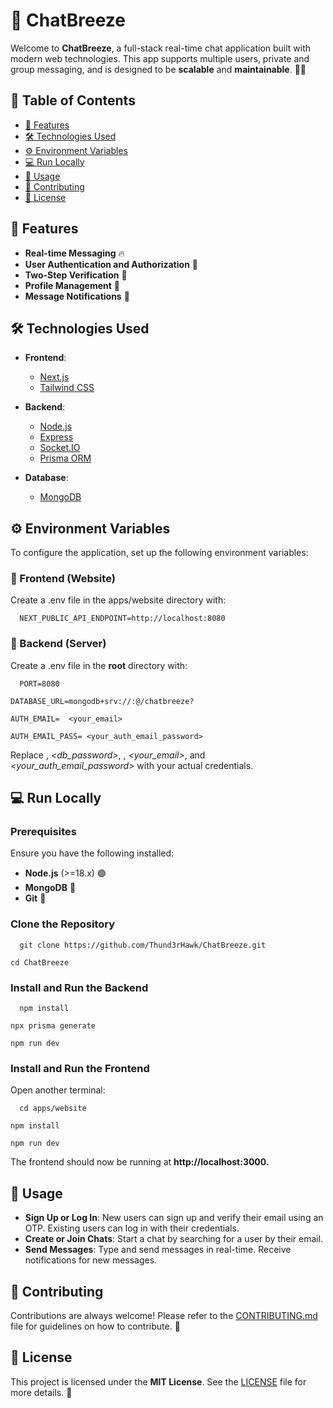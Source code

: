 🚀 ChatBreeze
=============

Welcome to **ChatBreeze**, a full-stack real-time chat application built with modern web technologies. This app supports multiple users, private and group messaging, and is designed to be **scalable** and **maintainable**. 💬✨

📜 Table of Contents
--------------------

*   [🌟 Features](#-features)
*   [🛠️ Technologies Used](#️-technologies-used)
*   [⚙️ Environment Variables](#️-environment-variables)
*   [💻 Run Locally](#-run-locally)
*   [🚀 Usage](#-usage)
*   [🤝 Contributing](#-contributing)
*   [📜 License](#-license)
    

🌟 Features
-----------

*   **Real-time Messaging** 🔥
*   **User Authentication and Authorization** 🔐
*   **Two-Step Verification** 🔄
*   **Profile Management** 📝
*   **Message Notifications** 🔔
    

🛠️ Technologies Used
---------------------

*   **Frontend**:
    
    *   [Next.js](https://nextjs.org/)
    *   [Tailwind CSS](https://tailwindcss.com/)
        
*   **Backend**:
    
    *   [Node.js](https://nodejs.org/)
    *   [Express](https://expressjs.com/)
    *   [Socket.IO](https://socket.io/)
    *   [Prisma ORM](https://www.prisma.io/)
        
*   **Database**:
    
    *   [MongoDB](https://www.mongodb.com/)
        


⚙️ Environment Variables
------------------------

To configure the application, set up the following environment variables:

### 🔹 Frontend (Website)

Create a .env file in the apps/website directory with:

`   NEXT_PUBLIC_API_ENDPOINT=http://localhost:8080   `

### 🔹 Backend (Server)

Create a .env file in the **root** directory with:

`   PORT=8080 `

` DATABASE_URL=mongodb+srv://:@/chatbreeze?  `

`AUTH_EMAIL=  <your_email>`

`AUTH_EMAIL_PASS= <your_auth_email_password>  `

Replace _<username>_, _<db_password>_, _<host>_, _<your_email>_, and _<your_auth_email_password>_ with your actual credentials.

💻 Run Locally
--------------

### Prerequisites

Ensure you have the following installed:

*   **Node.js** (>=18.x) 🟢
*   **MongoDB** 🍃
*   **Git** 🔗
    

### Clone the Repository

`   git clone https://github.com/Thund3rHawk/ChatBreeze.git `

` cd ChatBreeze   `

### Install and Run the Backend

`   npm install `

` npx prisma generate `

` npm run dev   `

### Install and Run the Frontend

Open another terminal:

`   cd apps/website `

` npm install `

` npm run dev   `

The frontend should now be running at **http://localhost:3000.**

🚀 Usage
--------

*   **Sign Up or Log In**: New users can sign up and verify their email using an OTP. Existing users can log in with their credentials.
*   **Create or Join Chats**: Start a chat by searching for a user by their email.
*   **Send Messages**: Type and send messages in real-time. Receive notifications for new messages.
    

🤝 Contributing
---------------

Contributions are always welcome! Please refer to the [CONTRIBUTING.md](https://github.com/Thund3rHawk/ChatBreeze/CONTRIBUTING.md) file for guidelines on how to contribute. 🚀

📜 License
----------

This project is licensed under the **MIT License**. See the [LICENSE](https://github.com/Thund3rHawk/ChatBreeze/blob/main/LICENSE) file for more details. 📄